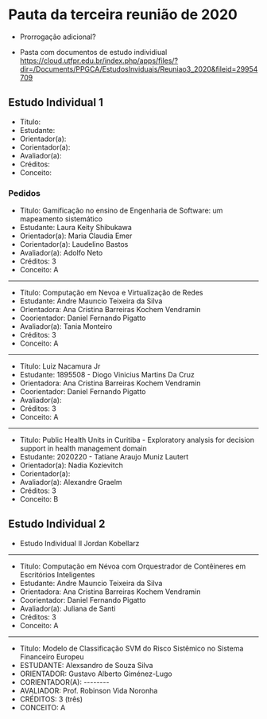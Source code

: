 # Pauta da terceira reunião de 2020

- Prorrogação adicional?

- Pasta com documentos de estudo individiual https://cloud.utfpr.edu.br/index.php/apps/files/?dir=/Documents/PPGCA/EstudosInviduais/Reuniao3_2020&fileid=29954709

## Estudo Individual 1

- Título:
- Estudante:
- Orientador(a):
- Corientador(a):
- Avaliador(a):
- Créditos:
- Conceito:

### Pedidos

- Título: Gamificação no ensino de Engenharia de Software: um mapeamento sistemático
- Estudante: Laura Keity Shibukawa
- Orientador(a):  Maria Claudia Emer
- Corientador(a): Laudelino Bastos
- Avaliador(a): Adolfo Neto
- Créditos: 3
- Conceito: A

---

- Título: Computação em Nevoa e Virtualização de Redes
- Estudante: Andre Maurıcio Teixeira da Silva
- Orientadora: Ana Cristina Barreiras Kochem Vendramin
- Coorientador: Daniel Fernando Pigatto
- Avaliador(a): Tania Monteiro 
- Créditos: 3 
- Conceito: A

---

- Título: Luiz Nacamura Jr
- Estudante: 1895508 - Diogo Vinicius Martins Da Cruz
- Orientadora: Ana Cristina Barreiras Kochem Vendramin
- Coorientador: Daniel Fernando Pigatto
- Avaliador(a): 
- Créditos: 3 
- Conceito: A

---

- Título: Public Health Units in Curitiba - Exploratory analysis for decision support in health management domain
- Estudante: 2020220 - Tatiane Araujo Muniz Lautert
- Orientador(a): Nadia Kozievitch
- Corientador(a): 
- Avaliador(a): Alexandre Graelm
- Créditos: 3
- Conceito: B

## Estudo Individual 2

- Estudo Individual II Jordan Kobellarz

---

- Título: Computação em Névoa com Orquestrador de Contêineres em Escritórios Inteligentes
- Estudante: Andre Maurıcio Teixeira da Silva
- Orientadora: Ana Cristina Barreiras Kochem Vendramin
- Coorientador: Daniel Fernando Pigatto
- Avaliador(a): Juliana de Santi
- Créditos: 3 
- Conceito: A

---

- Título: Modelo de Classificação SVM do Risco Sistêmico no Sistema Financeiro Europeu
- ESTUDANTE: Alexsandro de Souza Silva
- ORIENTADOR: Gustavo Alberto Giménez-Lugo
- CORIENTADOR(A): --------
- AVALIADOR: Prof. Robinson Vida Noronha
- CRÉDITOS: 3 (três)
- CONCEITO: A
 
